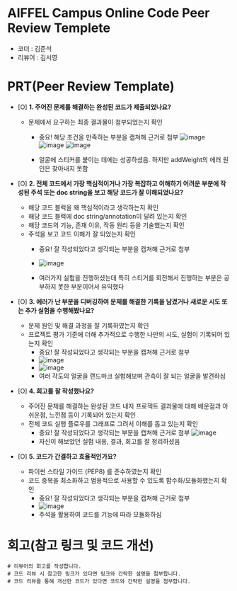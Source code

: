 # AIFFEL Campus Online Code Peer Review Templete
- 코더 : 김준석
- 리뷰어 : 김서영


# PRT(Peer Review Template)
- [O]  **1. 주어진 문제를 해결하는 완성된 코드가 제출되었나요?**
    - 문제에서 요구하는 최종 결과물이 첨부되었는지 확인
        - 중요! 해당 조건을 만족하는 부분을 캡쳐해 근거로 첨부
         ![image](https://github.com/user-attachments/assets/cff28001-3877-40fc-a5ee-88c381ae3a97)
         ![image](https://github.com/user-attachments/assets/024d1ed6-cc9d-4bda-8359-3d39fec5caaf)
        ![image](https://github.com/user-attachments/assets/bc1c1b81-86b7-4a6f-be6c-a9dc7411160d)

        - 얼굴에 스티커를 붙이는 데에는 성공하셨음. 하지만 addWeight의 에러 원인은 찾아내지 못함
    
- [O]  **2. 전체 코드에서 가장 핵심적이거나 가장 복잡하고 이해하기 어려운 부분에 작성된 
주석 또는 doc string을 보고 해당 코드가 잘 이해되었나요?**
    - 해당 코드 블럭을 왜 핵심적이라고 생각하는지 확인
    - 해당 코드 블럭에 doc string/annotation이 달려 있는지 확인
    - 해당 코드의 기능, 존재 이유, 작동 원리 등을 기술했는지 확인
    - 주석을 보고 코드 이해가 잘 되었는지 확인
        - 중요! 잘 작성되었다고 생각되는 부분을 캡쳐해 근거로 첨부
     
        - ![image](https://github.com/user-attachments/assets/f55e8746-ec61-47cd-9983-c75af7bfb22d)
        - 여러가지 실험을 진행하셨는데 특히 스티거를 회전해서 진행하는 부분은 공부하지 못한 부분이어서 유익했다
        
- [O]  **3. 에러가 난 부분을 디버깅하여 문제를 해결한 기록을 남겼거나
새로운 시도 또는 추가 실험을 수행해봤나요?**
    - 문제 원인 및 해결 과정을 잘 기록하였는지 확인
    - 프로젝트 평가 기준에 더해 추가적으로 수행한 나만의 시도, 
    실험이 기록되어 있는지 확인
        - 중요! 잘 작성되었다고 생각되는 부분을 캡쳐해 근거로 첨부
        - ![image](https://github.com/user-attachments/assets/282424ba-ffd0-435a-b798-8d121db12c88)
        - ![image](https://github.com/user-attachments/assets/cfae8c04-199c-4057-903b-019217d1a065)
        - 여러 각도의 얼굴을 랜드마크 실험해보며 관측이 잘 되는 얼굴을 발견하심


        
- [O]  **4. 회고를 잘 작성했나요?**
    - 주어진 문제를 해결하는 완성된 코드 내지 프로젝트 결과물에 대해
    배운점과 아쉬운점, 느낀점 등이 기록되어 있는지 확인
    - 전체 코드 실행 플로우를 그래프로 그려서 이해를 돕고 있는지 확인
        - 중요! 잘 작성되었다고 생각되는 부분을 캡쳐해 근거로 첨부
        ![image](https://github.com/user-attachments/assets/48d02b16-ffed-4334-ad8b-5046e77913d9)
        - 자신이 해보았던 실험 내용, 결과, 회고를 잘 정리하셨음

- [O]  **5. 코드가 간결하고 효율적인가요?**
    - 파이썬 스타일 가이드 (PEP8) 를 준수하였는지 확인
    - 코드 중복을 최소화하고 범용적으로 사용할 수 있도록 함수화/모듈화했는지 확인
        - 중요! 잘 작성되었다고 생각되는 부분을 캡쳐해 근거로 첨부
        - ![image](https://github.com/user-attachments/assets/e15e2565-f998-44bc-9b58-58805c755281)
        - 주석을 활용하여 코드를 기능에 따라 모듈화하심



# 회고(참고 링크 및 코드 개선)
```
# 리뷰어의 회고를 작성합니다.
# 코드 리뷰 시 참고한 링크가 있다면 링크와 간략한 설명을 첨부합니다.
# 코드 리뷰를 통해 개선한 코드가 있다면 코드와 간략한 설명을 첨부합니다.
```

